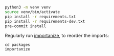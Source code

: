 
````bash
python3 -m venv venv
source venv/bin/activate
pip install -r requirements.txt
pip install -r requirements-dev.txt
pre-commit install
````

Regularly run [importanize](https://github.com/miki725/importanize), to reorder the imports:
````
cd packages
importanize
````
